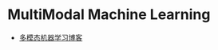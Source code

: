 MultiModal Machine Learning
===
- [多模态机器学习博客](https://blog.csdn.net/electech6/article/details/85142769)
